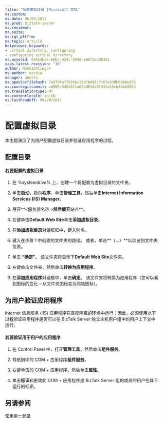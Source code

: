 ```yaml
---
title: "配置虚拟目录 |Microsoft 文档"
ms.custom: 
ms.date: 06/08/2017
ms.prod: biztalk-server
ms.reviewer: 
ms.suite: 
ms.tgt_pltfrm: 
ms.topic: article
helpviewer_keywords:
- virtual directory, configuring
- configuring virtual directory
ms.assetid: 548e3bee-66bc-424c-895d-e8672a3d6301
caps.latest.revision: "10"
author: MandiOhlinger
ms.author: mandia
manager: anneta
ms.openlocfilehash: 7a879fe776956c290fb895c7f0feb39b6088e268
ms.sourcegitcommit: cb908c540d8f1a692d01dc8f313e16cb4b4e696d
ms.translationtype: MT
ms.contentlocale: zh-CN
ms.lasthandoff: 09/20/2017
---
```

# <a name="configuring-the-virtual-directory"></a>配置虚拟目录
本主题演示了为用户配置虚拟目录并验证应用程序的过程。  
  
## <a name="configuring-the-directory"></a>配置目录  
  
#### <a name="to-configure-the-virtual-directory"></a>若要配置的虚拟目录  
  
1.  在 %systemdrive% 上，创建一个将配置为虚拟目录的文件夹。  
  
2.  单击**启动**，指向**程序**，单击**管理工具**，然后单击**Internet Information Services (IIS) Manager**。  
  
3.  展开**\<服务器名称 >**然后展开**站点**。  
  
4.  右键单击**Default Web Site**单击**添加虚拟目录**。  
  
5.  在**添加虚拟目录**对话框框中，键入别名。  
  
6.  键入在步骤 1 中创建的文件夹的路径。 或者，单击**（...）**以浏览到文件夹位置。  
  
7.  单击 **“确定”**。 该文件夹将显示下**Default Web Site**文件夹。  
  
8.  右键单击文件夹，然后单击**转换为应用程序**。  
  
9. 在**添加应用程序**对话框中，单击**确定**。 该文件夹将转换为应用程序（您可以看到图标的变化 – 从文件夹图标变为网站图标）。  
  
## <a name="verifying-an-application-for-a-user"></a>为用户验证应用程序  
 Internet 信息服务 (IIS) 应用程序在高度隔离的环境中运行；因此，必须使用以下过程验证应用程序是否可以在 BizTalk Server 独立主机用户组中的用户上下文中运行。  
  
#### <a name="to-verify-an-application-for-a-user"></a>若要验证用于用户的应用程序  
  
1.  在 Control Panel 中，打开**管理工具**，然后单击**组件服务**。  
  
2.  导航到中的 COM + 应用程序**组件服务**。  
  
3.  右键单击的 COM + 应用程序，然后单击**属性**。  
  
4.  单击**标识**和更改此 COM + 应用程序是 BizTalk Server 组的成员的用户在其下运行的标识。  
  
## <a name="see-also"></a>另请参阅  
 [使用单一登录](../core/using-single-sign-on3.md)